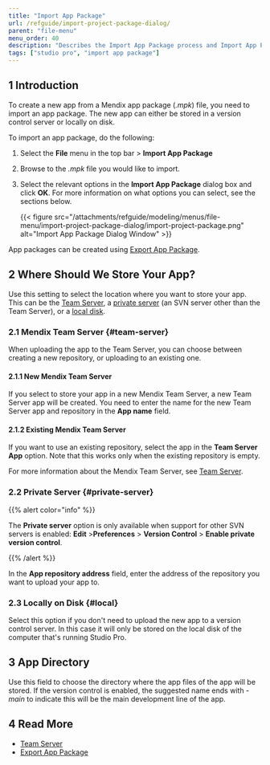 ```yaml
---
title: "Import App Package"
url: /refguide/import-project-package-dialog/
parent: "file-menu"
menu_order: 40
description: "Describes the Import App Package process and Import App Package dialog box."
tags: ["studio pro", "import app package"]
---
```

## 1 Introduction

To create a new app from a Mendix app package (*.mpk*) file, you need to import an app package. The new app can either be stored in a version control server or locally on disk.

To import an app package, do the following:

1. Select the **File** menu in the top bar > **Import App Package** 

2. Browse to the *.mpk* file you would like to import.

3.  Select the relevant options in the **Import App Package** dialog box and click **OK**. For more information on what options you can select, see the sections below. 

    {{< figure src="/attachments/refguide/modeling/menus/file-menu/import-project-package-dialog/import-project-package.png" alt="Import App Package Dialog Window" >}}

App packages can be created using [Export App Package](/refguide/export-project-package-dialog/).

## 2 Where Should We Store Your App?

Use this setting to select the location where you want to store your app. This can be the [Team Server](#team-server), a [private server](#private-server) (an SVN server other than the Team Server), or a [local disk](#local).

### 2.1 Mendix Team Server {#team-server}

When uploading the app to the Team Server, you can choose between creating a new repository, or uploading to an existing one. 

#### 2.1.1 New Mendix Team Server

If you select to store your app in a new Mendix Team Server, a new Team Server app will be created. You need to enter the name for the new Team Server app and repository in the **App name** field.

#### 2.1.2 Existing Mendix Team Server

If you want to use an existing repository, select the app in the **Team Server App** option. Note that this works only when the existing repository is empty.

For more information about the Mendix Team Server, see [Team Server](/developerportal/collaborate/team-server/).

### 2.2 Private Server {#private-server}

{{% alert color="info" %}}

The **Private server** option is only available when support for other SVN servers is enabled: **Edit** >**Preferences** > **Version Control** > **Enable private version control**. 

{{% /alert %}}

In the **App repository address** field, enter the address of the repository you want to upload your app to.

### 2.3 Locally on Disk {#local}

Select this option if you don't need to upload the new app to a version control server. In this case it will only be stored on the local disk of the computer that's running Studio Pro.

## 3 App Directory

Use this field to choose the directory where the app files of the app will be stored. If the version control is enabled, the suggested name ends with *-main* to indicate this will be the main development line of the app. 

## 4 Read More

* [Team Server](/developerportal/collaborate/team-server/)
* [Export App Package](/refguide/export-project-package-dialog/)